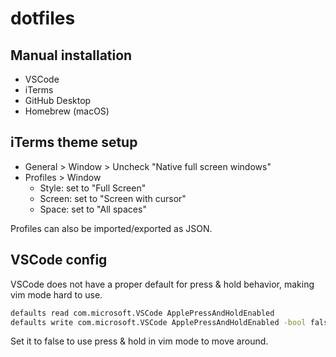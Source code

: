 # dotfiles

## Manual installation

- VSCode
- iTerms
- GitHub Desktop
- Homebrew (macOS)

## iTerms theme setup

- General > Window > Uncheck "Native full screen windows"
- Profiles > Window
  - Style: set to "Full Screen"
  - Screen: set to "Screen with cursor"
  - Space: set to "All spaces"

Profiles can also be imported/exported as JSON.

## VSCode config

VSCode does not have a proper default for press & hold behavior, making vim mode hard to use.

```sh
defaults read com.microsoft.VSCode ApplePressAndHoldEnabled
defaults write com.microsoft.VSCode ApplePressAndHoldEnabled -bool false
```

Set it to false to use press & hold in vim mode to move around.
